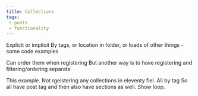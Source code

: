 ```yaml
---
title: Collections
tags: 
 - posts
 - functionality
---
```


Explicit or implicit
By tags, or location in folder, or loads of other things - some code examples

Can order them when registering
But another way is to have registering and filtering/ordering separate

This example. Not rgeistering any collections in eleventy fiel. All by tag
So all have post tag and then also have sections as well. Show loop.

